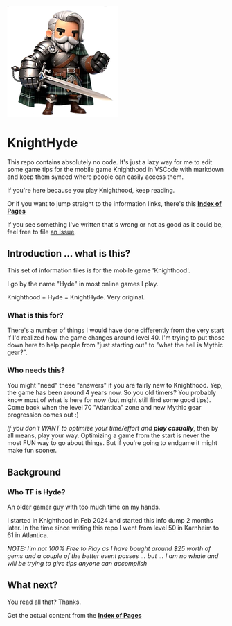 ![image of a cartoon knight](./images/knighthyde1.256sharp.webp) 
# KnightHyde 

This repo contains absolutely no code. It's just a lazy way for me to edit some game tips for the mobile game Knighthood in VSCode with markdown and keep them synced where people can easily access them. 

If you're here because you play Knighthood, keep reading. 

Or if you want to jump straight to the information links, there's this **[Index of Pages](./0-Pages.md)**

If you see something I've written that's wrong or not as good as it could be, feel free to file [an Issue](/KnightHyde/issues). 

## Introduction ... what is this?

This set of information files is for the mobile game 'Knighthood'. 

I go by the name "Hyde" in most online games I play. 

Knighthood + Hyde = KnightHyde. Very original. 

### What is this for?

There's a number of things I would have done differently from the very start if I'd realized how the game changes around level 40. I'm trying to put those down here to help people from "just starting out" to "what the hell is Mythic gear?". 

### Who needs this?

You might "need" these "answers" if you are fairly new to Knighthood. Yep, the game has been around 4 years now. So you old timers? You probably know most of what is here for now (but might still find some good tips). Come back when the level 70 "Atlantica" zone and new Mythic gear progression comes out :)

*If you don't WANT to optimize your time/effort and* ***play casually***, then by all means, play your way. Optimizing a game from the start is never the most FUN way to go about things. But if you're going to endgame it might make fun sooner. 

## Background

### Who TF is Hyde?

An older gamer guy with too much time on my hands. 

I started in Knighthood in Feb 2024 and started this info dump 2 months later. In the time since writing this repo I went from level 50 in Karnheim to 61 in Atlantica. 

*NOTE: I'm not 100% Free to Play as I have bought around $25 worth of gems and a couple of the better event passes ... but ... I am no whale and will be trying to give tips anyone can accomplish*

## What next?

You read all that? Thanks. 

Get the actual content from the **[Index of Pages](./0-Pages.md)**